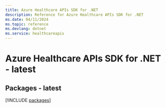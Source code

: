 ```yaml
---
title: Azure Healthcare APIs SDK for .NET
description: Reference for Azure Healthcare APIs SDK for .NET
ms.date: 04/11/2024
ms.topic: reference
ms.devlang: dotnet
ms.service: healthcareapis
---
```

# Azure Healthcare APIs SDK for .NET - latest
## Packages - latest
[!INCLUDE [packages](healthcare-apis-index.md)]